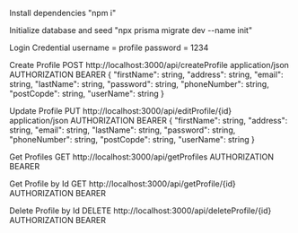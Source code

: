 Install dependencies
"npm i"

Initialize database and seed
"npx prisma migrate dev --name init"

Login Credential
username = profile
password = 1234

Create Profile
POST	http://localhost:3000/api/createProfile
application/json
AUTHORIZATION BEARER
{
    "firstName": string,
    "address": string,
    "email": string,
    "lastName": string,
    "password": string,
    "phoneNumber": string,
    "postCopde": string,
    "userName": string
} 

Update Profile
PUT	http://localhost:3000/api/editProfile/{id}
application/json
AUTHORIZATION BEARER
{
    "firstName": string,
    "address": string,
    "email": string,
    "lastName": string,
    "password": string,
    "phoneNumber": string,
    "postCopde": string,
    "userName": string
}  

Get Profiles
GET	http://localhost:3000/api/getProfiles
AUTHORIZATION BEARER

Get Profile by Id
GET	http://localhost:3000/api/getProfile/{id}
AUTHORIZATION BEARER

Delete Profile by Id
DELETE	http://localhost:3000/api/deleteProfile/{id}
AUTHORIZATION BEARER
